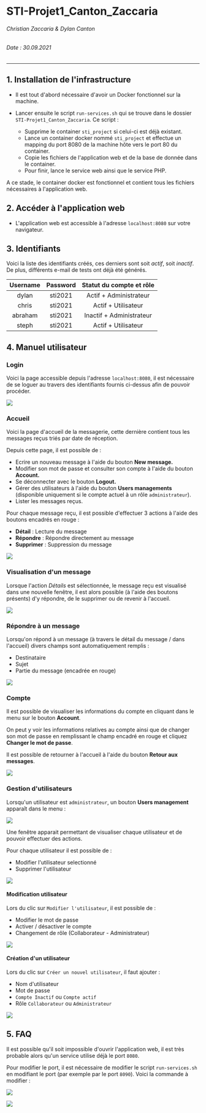# STI-Projet1_Canton_Zaccaria

###### Christian Zaccaria & Dylan Canton

###### Date : 30.09.2021

---

## 1. Installation de l'infrastructure

* Il est tout d'abord nécessaire d'avoir un Docker fonctionnel sur la machine. 

* Lancer ensuite le script `run-services.sh` qui se trouve dans le dossier `STI-Projet1_Canton_Zaccaria`. Ce script : 
  * Supprime le container `sti_project` si celui-ci est déjà existant.
  * Lance un container docker nommé `sti_project` et effectue un mapping du port 8080 de la machine hôte vers le port 80 du container.
  * Copie les fichiers de l'application web et de la base de donnée dans le container.
  * Pour finir, lance le service web ainsi que le service PHP.

A ce stade, le container docker est fonctionnel et contient tous les fichiers nécessaires à l'application web.



## 2. Accéder à l'application web

* L'application web est accessible à l'adresse `localhost:8080` sur votre navigateur. 

  

## 3. Identifiants

Voici la liste des identifiants créés, ces derniers sont soit *actif*, soit *inactif*. De plus, différents e-mail de tests ont déjà été générés.

| Username | Password | Statut du compte et rôle |
| :------: | :------: | :----------------------: |
|  dylan   | sti2021  |  Actif + Administrateur  |
|  chris   | sti2021  |   Actif + Utilisateur    |
| abraham  | sti2021  | Inactif + Administrateur |
|  steph   | sti2021  |   Actif + Utilisateur    |


## 4. Manuel utilisateur
### Login

Voici la page accessible depuis l'adresse `localhost:8080`, il est nécessaire de se loguer au travers des identifiants fournis ci-dessus afin de pouvoir procéder.

![](media/login.PNG)

### Accueil

Voici la page d'accueil de la messagerie, cette dernière contient tous les messages reçus triés par date de réception.

Depuis cette page, il est possible de :

- Ecrire un nouveau message à l'aide du bouton **New message.**
- Modifier son mot de passe et consulter son compte à l'aide du bouton **Account.**
- Se déconnecter avec le bouton **Logout.**
- Gérer des utilisateurs à l'aide du bouton **Users managements** (disponible uniquement si le compte actuel à un rôle `administrateur`).
- Lister les messages reçus.

Pour chaque message reçu, il est possible d'effectuer 3 actions à l'aide des boutons encadrés en rouge :

- **Détail** : Lecture du message
- **Répondre** : Répondre directement au message
- **Supprimer** : Suppression du message

![](media/home.PNG)

### Visualisation d'un message

Lorsque l'action *Détails* est sélectionnée, le message reçu est visualisé dans une nouvelle fenêtre, il est alors possible (à l'aide des boutons présents) d'y répondre, de le supprimer ou de revenir à l'accueil.

![](media/email-check.PNG)

### Répondre à un message

Lorsqu'on répond à un message (à travers le détail du message / dans l'accueil) divers champs sont automatiquement remplis :

- Destinataire
- Sujet
- Partie du message (encadrée en rouge)

![](media/response.PNG)

### Compte 

Il est possible de visualiser les informations du compte en cliquant dans le menu sur le bouton **Account**. 

On peut y voir les informations relatives au compte ainsi que de changer son mot de passe en remplissant le champ encadré en rouge et cliquez **Changer le mot de passe**.

Il est possible de retourner à l'accueil à l'aide du bouton **Retour aux messages**.

![](media/account.PNG)

### Gestion d'utilisateurs

Lorsqu'un utilisateur est `administrateur`, un bouton **Users management** apparaît dans le menu :

![](media/u-mng2.PNG)

Une fenêtre apparait permettant de visualiser chaque utilisateur et de pouvoir effectuer des actions.

Pour chaque utilisateur il est possible de :

- Modifier l'utilisateur selectionné
- Supprimer l'utilisateur

![](media/u-mng3.PNG)

#### Modification utilisateur

Lors du clic sur `Modifier l'utilisateur`, il est possible de :

- Modifier le mot de passe
- Activer / désactiver le compte
- Changement de rôle (Collaborateur - Administrateur)

![](media/u-mng1.PNG)

#### Création d'un utilisateur

Lors du clic sur `Créer un nouvel utilisateur`, il faut ajouter :

- Nom d'utilisateur
- Mot de passe
- `Compte Inactif` ou `Compte actif`
- Rôle `Collaborateur` ou `Administrateur`

![](media/u-mng4.PNG)

## 5. FAQ

Il est possible qu'il soit impossible d'ouvrir l'application web, il est très probable alors qu'un service utilise déjà le port `8080`. 

Pour modifier le port, il est nécessaire de modifier le script `run-services.sh` en modifiant le port (par exemple par le port `8090`). Voici la commande à modifier :

![](media/faq1.PNG)

![](media/faq2.PNG)
